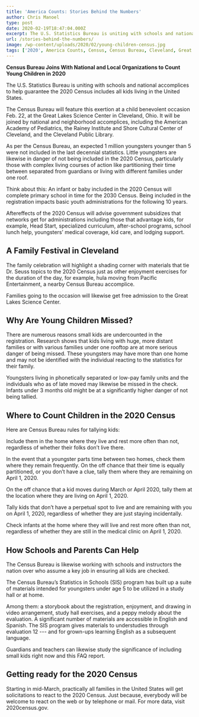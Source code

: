 ```yaml
---
title: 'America Counts: Stories Behind the Numbers'
author: Chris Manoel
type: post
date: 2020-02-19T18:47:04.000Z
excerpt: The U.S. Statistics Bureau is uniting with schools and national accomplices to help guarantee the 2020 Census includes all kids living in the United States.
url: /stories-behind-the-numbers/
image: /wp-content/uploads/2020/02/young-children-census.jpg
tags: ['2020', America Counts, Census, Census Bureau, Cleveland, Great Lakes Science Center, Young Children]
---
```


  **Census Bureau Joins With National and Local Organizations to Count Young Children in 2020**

The U.S. Statistics Bureau is uniting with schools and national accomplices to help guarantee the 2020 Census includes all kids living in the United States.

The Census Bureau will feature this exertion at a child benevolent occasion Feb. 22, at the Great Lakes Science Center in Cleveland, Ohio. It will be joined by national and neighborhood accomplices, including the American Academy of Pediatrics, the Rainey Institute and Shore Cultural Center of Cleveland, and the Cleveland Public Library.

As per the Census Bureau, an expected 1 million youngsters younger than 5 were not included in the last decennial statistics. Little youngsters are likewise in danger of not being included in the 2020 Census, particularly those with complex living courses of action like partitioning their time between separated from guardians or living with different families under one roof.

Think about this: An infant or baby included in the 2020 Census will complete primary school in time for the 2030 Census. Being included in the registration impacts basic youth administrations for the following 10 years.

Aftereffects of the 2020 Census will advise government subsidizes that networks get for administrations including those that advantage kids, for example, Head Start, specialized curriculum, after-school programs, school lunch help, youngsters’ medical coverage, kid care, and lodging support.

## **A Family Festival in Cleveland**

The family celebration will highlight a shading corner with materials that tie Dr. Seuss topics to the 2020 Census just as other enjoyment exercises for the duration of the day, for example, hula moving from Pacific Entertainment, a nearby Census Bureau accomplice.

Families going to the occasion will likewise get free admission to the Great Lakes Science Center.

## **Why Are Young Children Missed?**

There are numerous reasons small kids are undercounted in the registration. Research shows that kids living with huge, more distant families or with various families under one rooftop are at more serious danger of being missed. These youngsters may have more than one home and may not be identified with the individual reacting to the statistics for their family.

Youngsters living in phonetically separated or low-pay family units and the individuals who as of late moved may likewise be missed in the check. Infants under 3 months old might be at a significantly higher danger of not being tallied.

## **Where to Count Children in the 2020 Census**

Here are Census Bureau rules for tallying kids:

Include them in the home where they live and rest more often than not, regardless of whether their folks don’t live there.

In the event that a youngster parts time between two homes, check them where they remain frequently. On the off chance that their time is equally partitioned, or you don’t have a clue, tally them where they are remaining on April 1, 2020.

On the off chance that a kid moves during March or April 2020, tally them at the location where they are living on April 1, 2020.

Tally kids that don’t have a perpetual spot to live and are remaining with you on April 1, 2020, regardless of whether they are just staying incidentally.

Check infants at the home where they will live and rest more often than not, regardless of whether they are still in the medical clinic on April 1, 2020.

## **How Schools and Parents Can Help**

The Census Bureau is likewise working with schools and instructors the nation over who assume a key job in ensuring all kids are checked.

The Census Bureau’s Statistics in Schools (SIS) program has built up a suite of materials intended for youngsters under age 5 to be utilized in a study hall or at home.

Among them: a storybook about the registration, enjoyment, and drawing in video arrangement, study hall exercises, and a peppy melody about the evaluation. A significant number of materials are accessible in English and Spanish. The SIS program gives materials to understudies through evaluation 12 --- and for grown-ups learning English as a subsequent language.

Guardians and teachers can likewise study the significance of including small kids right now and this FAQ report.

## **Getting ready for the 2020 Census**

Starting in mid-March, practically all families in the United States will get solicitations to react to the 2020 Census. Just because, everybody will be welcome to react on the web or by telephone or mail. For more data, visit 2020census.gov.
